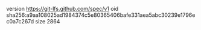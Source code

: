 version https://git-lfs.github.com/spec/v1
oid sha256:a9aa108025ad1984374c5e80365406bafe331aea5abc30239e1796ec0a7c267d
size 2864
